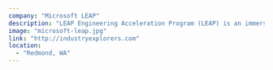 ```yaml
---
company: "Microsoft LEAP"
description: "LEAP Engineering Acceleration Program (LEAP) is an immersive, 16-week program providing real-world experience through development and project management for individuals with non-traditional backgrounds or are returning to the workforce."
image: "microsoft-leap.jpg"
link: "http://industryexplorers.com"
location:
  - "Redmond, WA"
---
```

